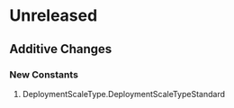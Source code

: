 # Unreleased

## Additive Changes

### New Constants

1. DeploymentScaleType.DeploymentScaleTypeStandard

